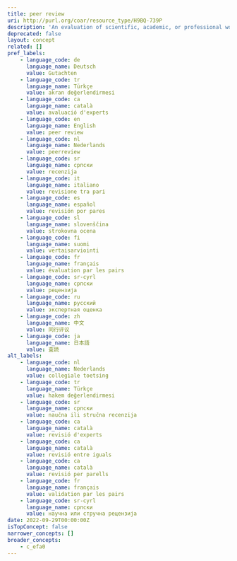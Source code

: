 ```yaml
---
title: peer review
uri: http://purl.org/coar/resource_type/H9BQ-739P
description: 'An evaluation of scientific, academic, or professional work by others working in the same field. [Source: Adopted from https://schema.datacite.org/meta/kernel-4.4/doc/DataCite-MetadataKernel_v4.4.pdf]'
deprecated: false
layout: concept
related: []
pref_labels:
    - language_code: de
      language_name: Deutsch
      value: Gutachten
    - language_code: tr
      language_name: Türkçe
      value: akran değerlendirmesi
    - language_code: ca
      language_name: català
      value: avaluació d'experts
    - language_code: en
      language_name: English
      value: peer review
    - language_code: nl
      language_name: Nederlands
      value: peerreview
    - language_code: sr
      language_name: српски
      value: recenzija
    - language_code: it
      language_name: italiano
      value: revisione tra pari
    - language_code: es
      language_name: español
      value: revisión por pares
    - language_code: sl
      language_name: slovenščina
      value: strokovna ocena
    - language_code: fi
      language_name: suomi
      value: vertaisarviointi
    - language_code: fr
      language_name: français
      value: évaluation par les pairs
    - language_code: sr-cyrl
      language_name: српски
      value: рецензија
    - language_code: ru
      language_name: русский
      value: экспертная оценка
    - language_code: zh
      language_name: 中文
      value: 同行评议
    - language_code: ja
      language_name: 日本語
      value: 査読
alt_labels:
    - language_code: nl
      language_name: Nederlands
      value: collegiale toetsing
    - language_code: tr
      language_name: Türkçe
      value: hakem değerlendirmesi
    - language_code: sr
      language_name: српски
      value: naučna ili stručna recenzija
    - language_code: ca
      language_name: català
      value: revisió d'experts
    - language_code: ca
      language_name: català
      value: revisió entre iguals
    - language_code: ca
      language_name: català
      value: revisió per parells
    - language_code: fr
      language_name: français
      value: validation par les pairs
    - language_code: sr-cyrl
      language_name: српски
      value: научна или стручна рецензија
date: 2022-09-29T00:00:00Z
isTopConcept: false
narrower_concepts: []
broader_concepts:
    - c_efa0
---
```


